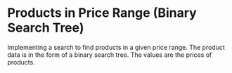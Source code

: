 # Products in Price Range (Binary Search Tree)

Implementing a search to find products in a given price range. The product data is in the form of a binary search tree. The values are the prices of products.